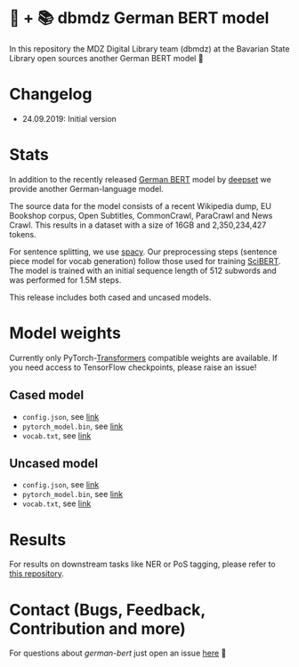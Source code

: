 # 🤗 + 📚 dbmdz German BERT model

In this repository the MDZ Digital Library team (dbmdz) at the Bavarian State
Library open sources another German BERT model 🎉

# Changelog

* 24.09.2019: Initial version

# Stats

In addition to the recently released [German BERT](https://deepset.ai/german-bert)
model by [deepset](https://deepset.ai/) we provide another German-language model.

The source data for the model consists of a recent Wikipedia dump, EU Bookshop corpus,
Open Subtitles, CommonCrawl, ParaCrawl and News Crawl. This results in a dataset with
a size of 16GB and 2,350,234,427 tokens.

For sentence splitting, we use [spacy](https://spacy.io/). Our preprocessing steps
(sentence piece model for vocab generation) follow those used for training
[SciBERT](https://github.com/allenai/scibert). The model is trained with an initial
sequence length of 512 subwords and was performed for 1.5M steps.

This release includes both cased and uncased models.

# Model weights

Currently only PyTorch-[Transformers](https://github.com/huggingface/transformers)
compatible weights are available. If you need access to TensorFlow checkpoints,
please raise an issue!

## Cased model

* `config.json`, see [link](https://schweter.eu/cloud/germabert-base-cased/config.json)
* `pytorch_model.bin`, see [link](https://schweter.eu/cloud/germabert-base-cased/pytorch_model.bin)
* `vocab.txt`, see [link](https://schweter.eu/cloud/germabert-base-cased/vocab.txt)

## Uncased model

* `config.json`, see [link](https://schweter.eu/cloud/germabert-base-uncased/config.json)
* `pytorch_model.bin`, see [link](https://schweter.eu/cloud/germabert-base-uncased/pytorch_model.bin)
* `vocab.txt`, see [link](https://schweter.eu/cloud/germabert-base-uncased/vocab.txt)

# Results

For results on downstream tasks like NER or PoS tagging, please refer to
[this repository](https://github.com/stefan-it/fine-tuned-berts-seq).

# Contact (Bugs, Feedback, Contribution and more)

For questions about *german-bert* just open an issue
[here](https://github.com/dbmdz/german-bert/issues/new) 🤗
